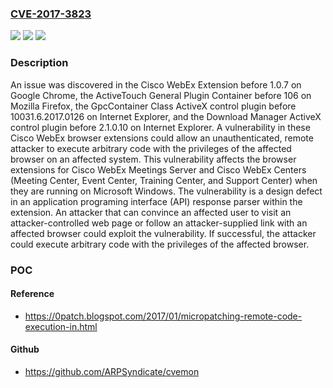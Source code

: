 ### [CVE-2017-3823](https://cve.mitre.org/cgi-bin/cvename.cgi?name=CVE-2017-3823)
![](https://img.shields.io/static/v1?label=Product&message=Cisco%20WebEx%20browser%20extensions&color=blue)
![](https://img.shields.io/static/v1?label=Version&message=Cisco%20WebEx%20browser%20extensions%20&color=brightgreen)
![](https://img.shields.io/static/v1?label=Vulnerability&message=CWE-119&color=brightgreen)

### Description

An issue was discovered in the Cisco WebEx Extension before 1.0.7 on Google Chrome, the ActiveTouch General Plugin Container before 106 on Mozilla Firefox, the GpcContainer Class ActiveX control plugin before 10031.6.2017.0126 on Internet Explorer, and the Download Manager ActiveX control plugin before 2.1.0.10 on Internet Explorer. A vulnerability in these Cisco WebEx browser extensions could allow an unauthenticated, remote attacker to execute arbitrary code with the privileges of the affected browser on an affected system. This vulnerability affects the browser extensions for Cisco WebEx Meetings Server and Cisco WebEx Centers (Meeting Center, Event Center, Training Center, and Support Center) when they are running on Microsoft Windows. The vulnerability is a design defect in an application programing interface (API) response parser within the extension. An attacker that can convince an affected user to visit an attacker-controlled web page or follow an attacker-supplied link with an affected browser could exploit the vulnerability. If successful, the attacker could execute arbitrary code with the privileges of the affected browser.

### POC

#### Reference
- https://0patch.blogspot.com/2017/01/micropatching-remote-code-execution-in.html

#### Github
- https://github.com/ARPSyndicate/cvemon

